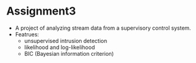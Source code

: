 # Assignment3
- A project of analyzing stream data from a supervisory control system.
- Featrues:
  - unsupervised intrusion detection
  - likelihood and log-likelihood
  - BIC (Bayesian information criterion)  

